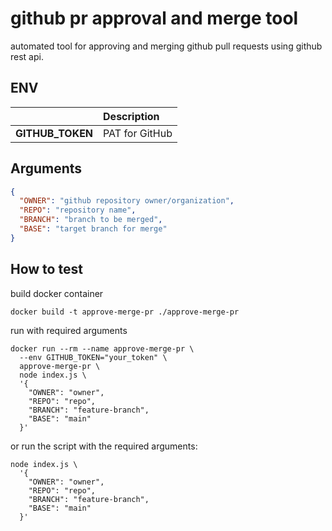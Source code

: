 <!-- markdownlint-disable MD041 -->
<!-- markdownlint-disable MD033 -->
<!-- markdownlint-disable MD028 -->

<!-- PROJECT SHIELDS -->
<!--
*** I'm using markdown "reference style" links for readability.
*** Reference links are enclosed in brackets [ ] instead of parentheses ( ).
*** See the bottom of this document for the declaration of the reference variables
*** for contributors-url, forks-url, etc. This is an optional, concise syntax you may use.
*** https://www.markdownguide.org/basic-syntax/#reference-style-links
-->

# github pr approval and merge tool

automated tool for approving and merging github pull requests using github rest api.

## ENV

|                  | Description    |
| :--------------- | :------------- |
| **GITHUB_TOKEN** | PAT for GitHub |

## Arguments

```json
{
  "OWNER": "github repository owner/organization",
  "REPO": "repository name",
  "BRANCH": "branch to be merged",
  "BASE": "target branch for merge"
}
```

## How to test

build docker container

```shell
docker build -t approve-merge-pr ./approve-merge-pr
```

run with required arguments

```shell
docker run --rm --name approve-merge-pr \
  --env GITHUB_TOKEN="your_token" \
  approve-merge-pr \
  node index.js \
  '{
    "OWNER": "owner",
    "REPO": "repo",
    "BRANCH": "feature-branch",
    "BASE": "main"
  }'
```

or run the script with the required arguments:

```shell
node index.js \
  '{
    "OWNER": "owner",
    "REPO": "repo",
    "BRANCH": "feature-branch",
    "BASE": "main"
  }'
```

<!-- MARKDOWN LINKS & IMAGES -->
<!-- https://www.markdownguide.org/basic-syntax/#reference-style-links -->

<!-- Links -->

<!-- TBD -->

<!-- Badges -->

<!-- TBD -->
